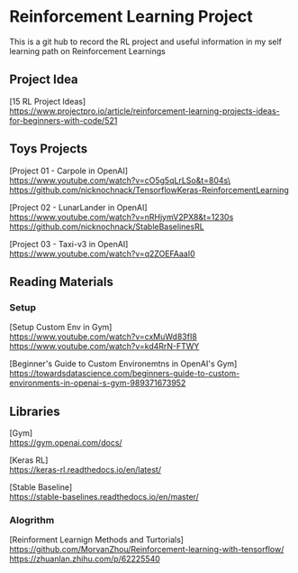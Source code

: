 # Reinforcement Learning Project
This is a git hub to record the RL project and useful information in my self learning path on Reinforcement Learnings

## Project Idea
  [15 RL Project Ideas]\
  https://www.projectpro.io/article/reinforcement-learning-projects-ideas-for-beginners-with-code/521 

## Toys Projects
  [Project 01 - Carpole in OpenAI]\
  https://www.youtube.com/watch?v=cO5g5qLrLSo&t=804s\ \
  https://github.com/nicknochnack/TensorflowKeras-ReinforcementLearning

  [Project 02 - LunarLander in OpenAI]\
  https://www.youtube.com/watch?v=nRHjymV2PX8&t=1230s \
  https://github.com/nicknochnack/StableBaselinesRL

  [Project 03 - Taxi-v3 in OpenAI]\
  https://www.youtube.com/watch?v=q2ZOEFAaaI0

## Reading Materials
### Setup
  [Setup Custom Env in Gym]\
  https://www.youtube.com/watch?v=cxMuWd83fI8 \
  https://www.youtube.com/watch?v=kd4RrN-FTWY

  [Beginner's Guide to Custom Environemtns in OpenAI's Gym]\
  https://towardsdatascience.com/beginners-guide-to-custom-environments-in-openai-s-gym-989371673952

## Libraries
  [Gym]\
  https://gym.openai.com/docs/

  [Keras RL]\
  https://keras-rl.readthedocs.io/en/latest/

  [Stable Baseline]\
  https://stable-baselines.readthedocs.io/en/master/

### Alogrithm 
  [Reinforment Learnign Methods and Turtorials]\
  https://github.com/MorvanZhou/Reinforcement-learning-with-tensorflow/
  https://zhuanlan.zhihu.com/p/62225540

